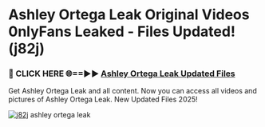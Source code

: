 # Ashley Ortega Leak Original Videos 0nlyFans Leaked - Files Updated! (j82j)

<h3>🔴 CLICK HERE 🌐==►► <a href="https://tinyurl.com/ms9xzufz" rel="nofollow">Ashley Ortega Leak Updated Files</a></h3>

Get Ashley Ortega Leak and all content. Now you can access all videos and pictures of Ashley Ortega Leak. New Updated Files 2025!

[![j82j](https://i.imgur.com/ppqm5kG.gif)](https://tinyurl.com/ms9xzufz)
ashley ortega leak